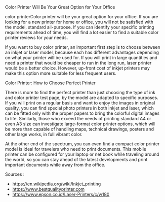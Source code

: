 Color Printer Will Be Your Great Option for Your Office

color printerColor printer will be your great option for your office. If you are looking for a new printer for home or office, you will not be satisfied with the model, standard all-purpose. If you can identify your specific printing requirements ahead of time, you will find a lot easier to find a suitable color printer reviews for your needs.

If you want to buy color printer, an important first step is to choose between an inkjet or laser model, because each has different advantages depending on what your printer will be used for. If you will print in large quantities and need a printer that would be cheaper to run in the long run, laser printer would be a better choice. However, up-front cost of inkjet printers may make this option more suitable for less frequent users.

Color Printer: How to Choose Perfect Printer

There is more to find the perfect printer than just choosing the type of ink and color printer test page, by the model are adapted to specific purposes. If you will print on a regular basis and want to enjoy the images in original quality, you can find special photo printers in both inkjet and laser, which can be fitted only with the proper papers to bring the colorful digital images to life. Similarly, those who exceed the needs of printing standard A4 or even A3 size can investigate large-format color printer options, which will be more than capable of handling maps, technical drawings, posters and other large works, in full vibrant color.

At the other end of the spectrum, you can even find a compact color printer model is ideal for travelers who need to print documents. This mobile printer can be configured for your laptop or net book while traveling around the world, so you can stay ahead of the latest developments and print important documents while away from the office.

Sources :

- https://en.wikipedia.org/wiki/Inkjet_printing
- https://www.bestqualityprinter.com
- https://www.epson.co.id/Laser-Printers/c/w180
